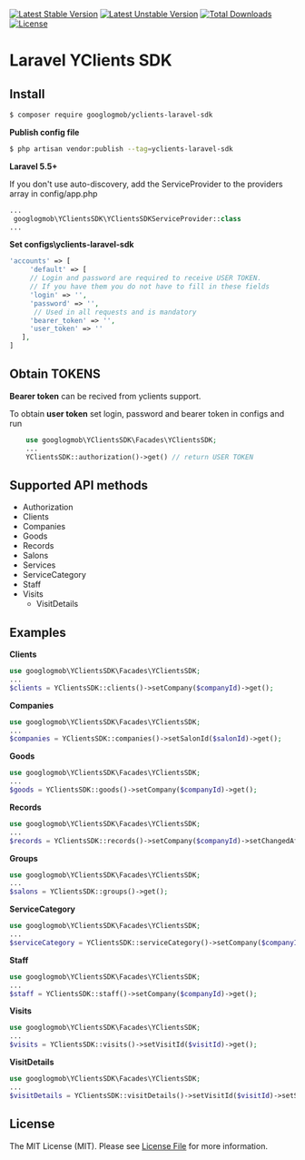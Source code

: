 [![Latest Stable Version](https://poser.pugx.org/googlogmob/yclients-laravel-sdk/v/stable)](https://packagist.org/packages/googlogmob/yclients-laravel-sdk)
[![Latest Unstable Version](https://poser.pugx.org/googlogmob/yclients-laravel-sdk/v/unstable)](https://packagist.org/packages/googlogmob/yclients-laravel-sdk)
[![Total Downloads](https://poser.pugx.org/googlogmob/yclients-laravel-sdk/downloads)](https://packagist.org/packages/googlogmob/yclients-laravel-sdk)
[![License](https://poser.pugx.org/googlogmob/yclients-laravel-sdk/license)](https://packagist.org/packages/googlogmob/yclients-laravel-sdk)

# Laravel YClients SDK


## Install

``` bash
$ composer require googlogmob/yclients-laravel-sdk
```

**Publish config file**

``` bash
$ php artisan vendor:publish --tag=yclients-laravel-sdk
```

**Laravel 5.5+**

If you don't use auto-discovery, add the ServiceProvider to the providers array in config/app.php

``` php
...
 googlogmob\YClientsSDK\YClientsSDKServiceProvider::class
...
```

**Set configs\yclients-laravel-sdk**

``` php
'accounts' => [
     'default' => [
     // Login and password are required to receive USER TOKEN. 
     // If you have them you do not have to fill in these fields
     'login' => '',
     'password' => '',
      // Used in all requests and is mandatory
     'bearer_token' => '',
     'user_token' => ''
   ],
]
```
## Obtain TOKENS

**Bearer token** can be recived from yclients support.

To obtain **user token** set login, password and bearer token in configs and run

``` php
    use googlogmob\YClientsSDK\Facades\YClientsSDK;
    ...
    YClientsSDK::authorization()->get() // return USER TOKEN
```

## Supported API methods
  - Authorization
  - Clients
  - Companies
  - Goods
  - Records
  - Salons
  - Services
  - ServiceCategory
  - Staff
  - Visits
    - VisitDetails

## Examples

**Clients**
``` php
use googlogmob\YClientsSDK\Facades\YClientsSDK;
...
$clients = YClientsSDK::clients()->setCompany($companyId)->get();
```
**Companies**
``` php
use googlogmob\YClientsSDK\Facades\YClientsSDK;
...
$companies = YClientsSDK::companies()->setSalonId($salonId)->get();
```
**Goods**
``` php
use googlogmob\YClientsSDK\Facades\YClientsSDK;
...
$goods = YClientsSDK::goods()->setCompany($companyId)->get();
```
**Records**

``` php
use googlogmob\YClientsSDK\Facades\YClientsSDK;
...
$records = YClientsSDK::records()->setCompany($companyId)->setChangedAfter(Carbon::today())->get();
```
**Groups**

``` php
use googlogmob\YClientsSDK\Facades\YClientsSDK;
...
$salons = YClientsSDK::groups()->get();
```
**ServiceCategory**

``` php
use googlogmob\YClientsSDK\Facades\YClientsSDK;
...
$serviceCategory = YClientsSDK::serviceCategory()->setCompany($companyId)->get();
```
**Staff**

``` php
use googlogmob\YClientsSDK\Facades\YClientsSDK;
...
$staff = YClientsSDK::staff()->setCompany($companyId)->get();
```
**Visits**
``` php
use googlogmob\YClientsSDK\Facades\YClientsSDK;
...
$visits = YClientsSDK::visits()->setVisitId($visitId)->get();
```
**VisitDetails**
``` php
use googlogmob\YClientsSDK\Facades\YClientsSDK;
...
$visitDetails = YClientsSDK::visitDetails()->setVisitId($visitId)->setSalonId($salonId)->setRecordId($recordId)->get();
```


## License

The MIT License (MIT). Please see [License File](LICENSE.md) for more information.
